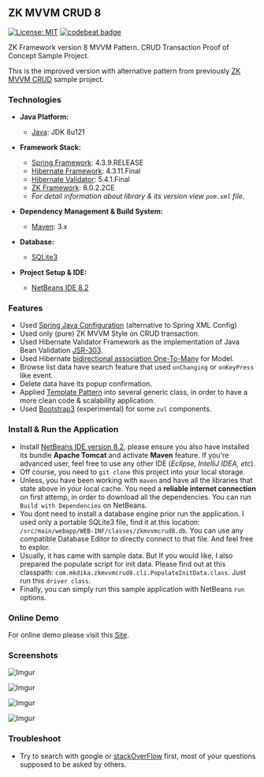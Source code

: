 ## ZK MVVM CRUD 8
[![License: MIT](https://img.shields.io/badge/License-MIT-blue.svg)](/LICENSE)
[![codebeat badge](https://codebeat.co/badges/31c7c908-b731-4b36-b3a2-446fc095d2e5)](https://codebeat.co/projects/github-com-mkdika-zkmvvmcrud8-master)

ZK Framework version 8 MVVM Pattern. CRUD Transaction Proof of Concept Sample Project.

This is the improved version with alternative pattern from previously [ZK MVVM CRUD](https://github.com/mkdika/zkmvvmcrud) sample project.

### Technologies
* __Java Platform:__
	* [Java](http://www.oracle.com/technetwork/java/javase/downloads/jdk8-downloads-2133151.html): JDK 8u121

* __Framework Stack:__
	* [Spring Framework](https://spring.io/): 4.3.9.RELEASE
	* [Hibernate Framework](http://hibernate.org/): 4.3.11.Final
	* [Hibernate Validator](http://hibernate.org/validator/): 5.4.1.Final
	* [ZK Framework](https://www.zkoss.org/): 8.0.2.2CE
	* _For detail information about library & its version view `pom.xml` file._

* __Dependency Management & Build System:__
	* [Maven](https://maven.apache.org/): 3.x

* __Database:__
	* [SQLite3](https://www.sqlite.org/)

* __Project Setup & IDE:__
	* [NetBeans IDE 8.2](https://netbeans.org/)


### Features
* Used [Spring Java Configuration](https://dzone.com/articles/spring-java-config-101-0) (alternative to Spring XML Config)
* Used only (pure) ZK MVVM Style on CRUD transaction.
* Used Hibernate Validator Framework as the implementation of Java Bean Validation [JSR-303](http://beanvalidation.org/1.0/spec/).
* Used Hibernate [bidirectional association One-To-Many](https://docs.jboss.org/hibernate/orm/4.3/manual/en-US/html/ch07.html) for Model.
* Browse list data have search feature that used `onChanging` or `onKeyPress` like event.
* Delete data have its popup confirmation.
* Applied [Template Pattern](https://www.tutorialspoint.com/design_pattern/template_pattern.htm) into several generic class, in order to have a more clean code & scalability application.
* Used [Bootstrap3](http://getbootstrap.com/) (experimental) for some `zul` components.


### Install & Run the Application
* Install [NetBeans IDE version 8.2](https://netbeans.org/downloads/), please ensure you also have installed its bundle __Apache Tomcat__ and activate __Maven__ feature. If you're advanced user, feel free to use any other IDE (_Eclipse, IntelliJ IDEA, etc_).
* Off course, you need to `git clone` this project into your local storage.
* Unless, you have been working with `maven` and have all the libraries that state above in your local cache. You need a __reliable internet connection__ on first attemp, in order to download all the dependencies. You can run `Build with Dependencies` on NetBeans.
* You dont need to install a database engine prior run the application. I used only a portable SQLite3 file, find it at this location: `/src/main/webapp/WEB-INF/classes/zkmvvmcrud8.db`. You can use any compatible Database Editor to directly connect to that file. And feel free to explor.
* Usually, it has came with sample data. But If you would like, I also prepared the populate script for init data. Please find out at this classpath: `com.mkdika.zkmvvmcrud8.cli.PopulateInitData.class`. Just run this `driver class`.
* Finally, you can simply run this sample application with NetBeans `run` options.


### Online Demo
For online demo please visit this [Site](https://zkmvvmcrud8.herokuapp.com/).


### Screenshots
![Imgur](http://i.imgur.com/FMMmA4f.png)

![Imgur](http://i.imgur.com/FpBF47V.png)

![Imgur](http://i.imgur.com/EKPt4kz.png)

![Imgur](http://i.imgur.com/ZEREKW6.png)


### Troubleshoot
* Try to search with google or [stackOverFlow](https://stackoverflow.com/) first, most of your questions supposed to be asked by others.
